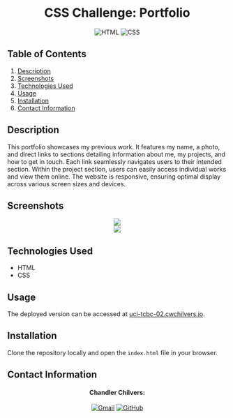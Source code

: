 <h1 align="center">
  CSS Challenge: Portfolio
</h1>

<p align="center">
  <img src="https://img.shields.io/badge/HTML5-E34F26?logo=html5&logoColor=fff&style=for-the-badge" alt="HTML">
  <img src="https://img.shields.io/badge/CSS3-1572B6?logo=css3&logoColor=fff&style=for-the-badge" alt="CSS"> 
</p>

## Table of Contents
1. [Description](#description)
2. [Screenshots](#screenshots)
3. [Technologies Used](#technologies-used)
4. [Usage](#usage)
5. [Installation](#installation)
6. [Contact Information](#contact-information)

## Description
This portfolio showcases my previous work. It features my name, a photo, and direct links to sections detailing information about me, my projects, and how to get in touch. Each link seamlessly navigates users to their intended section. Within the project section, users can easily access individual works and view them online. The website is responsive, ensuring optimal display across various screen sizes and devices.

## Screenshots
<div align="center">
  <img src="https://user-images.githubusercontent.com/59628271/230822480-e773ecc6-e974-4156-a91c-aa0a2b54bc3a.png">
</div>
<div align="center">
  <img src="https://user-images.githubusercontent.com/59628271/230822504-d2897e8e-9e2c-441a-8b39-8052db971980.png">
</div>

## Technologies Used
* HTML
* CSS

## Usage
The deployed version can be accessed at [uci-tcbc-02.cwchilvers.io](https://uci-tcbc-02.cwchilvers.io).

## Installation
Clone the repository locally and open the `index.html` file in your browser.

## Contact Information
<h4 align="center">Chandler Chilvers:</h4>
<p align="center">
    <a href="mailto:cwchilvers@gmail.com"><img src="https://img.shields.io/badge/Gmail-D14836?style=for-the-badge&logo=gmail&logoColor=white" alt="Gmail"></a>
    <a href="https://github.com/cwchilvers"><img src="https://img.shields.io/badge/GitHub-181717.svg?style=for-the-badge&logo=GitHub&logoColor=white" alt="GitHub"></a>
</p>

